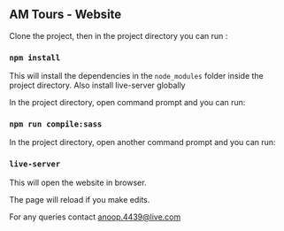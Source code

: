 
## AM Tours - Website

Clone the project, then in the project directory you can run :

### `npm install`

This will install the dependencies in the `node_modules` folder inside the project directory. Also install live-server globally

In the project directory, open command prompt and you can run:

### `npm run compile:sass`

In the project directory, open another command prompt and you can run:

### `live-server`

This will open the website in browser.<br />

The page will reload if you make edits.<br />

For any queries contact anoop.4439@live.com

